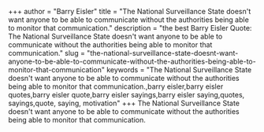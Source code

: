 +++
author = "Barry Eisler"
title = "The National Surveillance State doesn't want anyone to be able to communicate without the authorities being able to monitor that communication."
description = "the best Barry Eisler Quote: The National Surveillance State doesn't want anyone to be able to communicate without the authorities being able to monitor that communication."
slug = "the-national-surveillance-state-doesnt-want-anyone-to-be-able-to-communicate-without-the-authorities-being-able-to-monitor-that-communication"
keywords = "The National Surveillance State doesn't want anyone to be able to communicate without the authorities being able to monitor that communication.,barry eisler,barry eisler quotes,barry eisler quote,barry eisler sayings,barry eisler saying,quotes, sayings,quote, saying, motivation"
+++
The National Surveillance State doesn't want anyone to be able to communicate without the authorities being able to monitor that communication.
